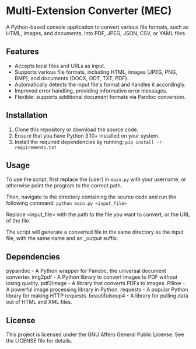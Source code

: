# Multi-Extension Converter (MEC)

A Python-based console application to convert various file formats, such as HTML, images, and documents, into PDF, JPEG, JSON, CSV, or YAML files.

## Features

- Accepts local files and URLs as input.
- Supports various file formats, including HTML, images (JPEG, PNG, BMP), and documents (DOCX, ODT, TXT, PDF).
- Automatically detects the input file's format and handles it accordingly.
- Improved error handling, providing informative error messages.
- Flexible: supports additional document formats via Pandoc conversion.

## Installation

1. Clone this repository or download the source code.
2. Ensure that you have Python 3.10+ installed on your system.
3. Install the required dependencies by running: ```pip install -r requirements.txt```

## Usage 
To use the script, first replace the {user} in `main.py` with your username, or otherwise point the program to the correct path.

Then, navigate to the directory containing the source code and run the following command:
```python main.py <input_file>```

Replace <input_file> with the path to the file you want to convert, or the URL of the file.

The script will generate a converted file in the same directory as the input file, with the same name and an _output suffix.

## Dependencies
pypandoc - A Python wrapper for Pandoc, the universal document converter.
img2pdf - A Python library to convert images to PDF without losing quality.
pdf2image - A library that converts PDFs to images.
Pillow - A powerful image processing library in Python.
requests - A popular Python library for making HTTP requests.
beautifulsoup4 - A library for pulling data out of HTML and XML files.

## License
This project is licensed under the GNU Affero General Public License. See the LICENSE file for details.
